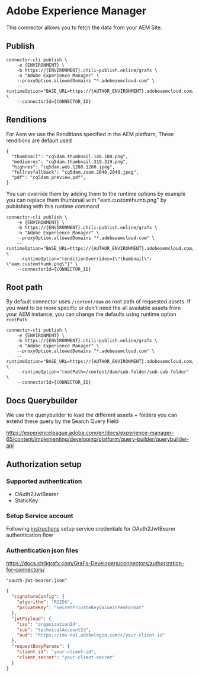 # Adobe Experience Manager

This connector allows you to fetch the data from your AEM Site.

## Publish

```
connector-cli publish \
    -e {ENVIRONMENT} \
    -b https://{ENVIRONMENT}.chili-publish.online/grafx \
    -n "Adobe Experience Manager" \
    --proxyOption.allowedDomains "*.adobeaemcloud.com" \
    --runtimeOption="BASE_URL=https://{AUTHOR_ENVIRONMENT}.adobeaemcloud.com/" \
    --connectorId={CONNECTOR_ID}
```

## Renditions

For Aem we use the Renditions specified in the AEM platform, These renditions are default used

```
{
  "thumbnail": "cq5dam.thumbnail.140.100.png",
  "mediumres": "cq5dam.thumbnail.319.319.png",
  "highres": "cq5dam.web.1280.1280.jpeg",
  "fullresfallback": "cq5dam.zoom.2048.2048.jpeg",
  "pdf": "cq5dam.preview.pdf",
}
```

You can override them by adding them to the runtime options by example you can replace them thumbnail with "eam.customthumb.png" by publishing with this runtime command

```
connector-cli publish \
    -e {ENVIRONMENT} \
    -b https://{ENVIRONMENT}.chili-publish.online/grafx \
    -n "Adobe Experience Manager" \
    --proxyOption.allowedDomains "*.adobeaemcloud.com" \
    --runtimeOption="BASE_URL=https://{AUTHOR_ENVIRONMENT}.adobeaemcloud.com/" \
    --runtimeOption="renditionOverrides={\"thumbnail\": \"eam.customthumb.png\"}" \
    --connectorId={CONNECTOR_ID}
```

## Root path

By default connector uses `/content/dam` as root path of requested assets. If you want to be more specific or don't need the all available assets from your AEM instance, you can change the defaults using runtime option `rootPath`

```
connector-cli publish \
    -e {ENVIRONMENT} \
    -b https://{ENVIRONMENT}.chili-publish.online/grafx \
    -n "Adobe Experience Manager" \
    --proxyOption.allowedDomains "*.adobeaemcloud.com" \
    --runtimeOption="BASE_URL=https://{AUTHOR_ENVIRONMENT}.adobeaemcloud.com/" \
    --runtimeOption="rootPath=/content/dam/sub-folder/sub-sub-folder" \
    --connectorId={CONNECTOR_ID}
```

## Docs Querybuilder

We use the querybuilder to load the different assets + folders you can extend these query by the Search Query Field

https://experienceleague.adobe.com/en/docs/experience-manager-65/content/implementing/developing/platform/query-builder/querybuilder-api

## Authorization setup

### Supported authentication

- OAuth2JwtBearer
- StaticKey

### Setup Service account

Following [instructions](https://experienceleague.adobe.com/en/docs/experience-manager-learn/getting-started-with-aem-headless/authentication/service-credentials) setup service credentials for OAuth2JwtBearer authentication flow

### Authentication json files

https://docs.chiligrafx.com/GraFx-Developers/connectors/authorization-for-connectors/

`"oauth-jwt-bearer.json"`

```json
{
  "signatureConfig": {
    "algorithm": "RS256",
    "privateKey": "secretPrivateKeyValueInPemFormat"
  },
  "jwtPayload": {
    "iss": "organizationId",
    "sub": "technicalAccountId",
    "aud": "https://ims-na1.adobelogin.com/c/your-client-id"
  },
  "requestBodyParams": {
    "client_id": "your-client-id",
    "client_secret": "your-client-secret"
  }
}
```
